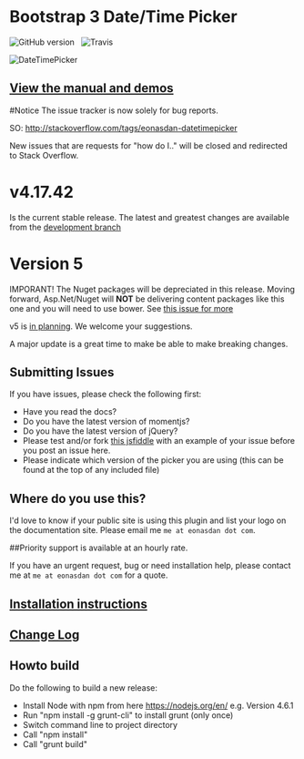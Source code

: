 # Bootstrap 3 Date/Time Picker
![GitHub version](https://badge.fury.io/gh/Eonasdan%2Fbootstrap-datetimepicker.png)&nbsp;&nbsp;&nbsp;![Travis](https://travis-ci.org/Eonasdan/bootstrap-datetimepicker.svg?branch=development)

![DateTimePicker](http://i.imgur.com/nfnvh5g.png)

## [View the manual and demos](http://eonasdan.github.io/bootstrap-datetimepicker/)

#Notice
The issue tracker is now solely for bug reports.

SO: http://stackoverflow.com/tags/eonasdan-datetimepicker

New issues that are requests for "how do I.." will be closed and redirected to Stack Overflow.

# v4.17.42

Is the current stable release. The latest and greatest changes are available from the [development branch](https://github.com/Eonasdan/bootstrap-datetimepicker/tree/development)

# Version 5

IMPORANT! The Nuget packages will be depreciated in this release. Moving forward, Asp.Net/Nuget will **NOT** be delivering content packages like this one and you will need to use bower. See [this issue for more]( https://github.com/Eonasdan/bootstrap-datetimepicker/issues/1128)

v5 is [in planning](https://github.com/Eonasdan/bootstrap-datetimepicker/issues/841). We welcome your suggestions.

A major update is a great time to make be able to make breaking changes.

## Submitting Issues
If you have issues, please check the following first:
* Have you read the docs? 
* Do you have the latest version of momentjs?
* Do you have the latest version of jQuery?
* Please test and/or fork [this jsfiddle](http://jsfiddle.net/Eonasdan/0Ltv25o8/) with an example of your issue before you post an issue here. 
* Please indicate which version of the picker you are using (this can be found at the top of any included file)

## Where do you use this?
I'd love to know if your public site is using this plugin and list your logo on the documentation site. Please email me `me at eonasdan dot com`.

##Priority support is available at an hourly rate. 

If you have an urgent request, bug or need installation help, please contact me at `me at eonasdan dot com` for a quote.

## [Installation instructions](http://eonasdan.github.io/bootstrap-datetimepicker/Installing/)

## [Change Log](http://eonasdan.github.io/bootstrap-datetimepicker/Changelog/)

## Howto build

Do the following to build a new release:
* Install Node with npm from here https://nodejs.org/en/ e.g. Version 4.6.1
* Run "npm install -g grunt-cli" to install grunt (only once)
* Switch command line to project directory
* Call "npm install"
* Call "grunt build"